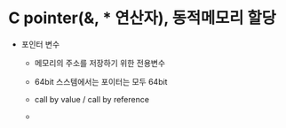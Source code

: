 # C pointer(&, * 연산자), 동적메모리 할당

- 포인터 변수
  - 메모리의 주소를 저장하기 위한 전용변수
  - 64bit 스스템에서는 포이터는 모두 64bit

  - call by value / call by reference

  -